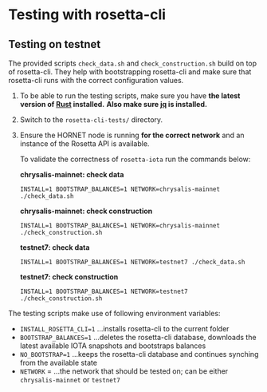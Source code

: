 # Testing with rosetta-cli

## Testing on testnet

The provided scripts `check_data.sh` and `check_construction.sh` build on top of rosetta-cli. They help with bootstrapping rosetta-cli and make sure that rosetta-cli runs with the correct configuration values.

1) To be able to run the testing scripts, make sure you have **the latest version of [Rust](https://www.rust-lang.org/tools/install) installed.** **Also make sure [jq](https://wiki.ubuntuusers.de/jq/) is installed.**
2) Switch to the `rosetta-cli-tests/` directory.
3) Ensure the HORNET node is running **for the correct network** and an instance of the Rosetta API is available.

    To validate the correctness of `rosetta-iota` run the commands below:

    **chrysalis-mainnet: check data**
    ```
    INSTALL=1 BOOTSTRAP_BALANCES=1 NETWORK=chrysalis-mainnet ./check_data.sh
    ```
    **chrysalis-mainnet: check construction**
    ```
    INSTALL=1 BOOTSTRAP_BALANCES=1 NETWORK=chrysalis-mainnet ./check_construction.sh
    ```
    **testnet7: check data**
    ```
    INSTALL=1 BOOTSTRAP_BALANCES=1 NETWORK=testnet7 ./check_data.sh
    ```
    **testnet7: check construction**
    ```
    INSTALL=1 BOOTSTRAP_BALANCES=1 NETWORK=testnet7 ./check_construction.sh
    ```
The testing scripts make use of following environment variables:
- `INSTALL_ROSETTA_CLI=1` ...installs rosetta-cli to the current folder
- `BOOTSTRAP_BALANCES=1` ...deletes the rosetta-cli database, downloads the latest available IOTA snapshots and bootstraps balances
- `NO_BOOTSTRAP=1` ...keeps the rosetta-cli database and continues synching from the available state
- `NETWORK` = ...the network that should be tested on; can be either `chrysalis-mainnet` or `testnet7`